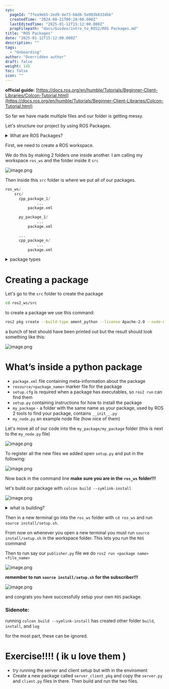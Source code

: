 ```yaml
---
sys:
  pageId: "7fea9eb5-2ed9-4e73-b6d6-5e093b833dbb"
  createdTime: "2024-08-21T00:28:00.000Z"
  lastEditedTime: "2025-01-12T15:12:00.000Z"
  propFilepath: "docs/Guides/intro_to_ROS2/ROS Packages.md"
title: "ROS Packages"
date: "2025-01-12T15:12:00.000Z"
description: ""
tags:
  - "Onboarding"
author: "Overridden author"
draft: false
weight: 145
toc: false
icon: ""
---
```


**official guide:** [https://docs.ros.org/en/humble/Tutorials/Beginner-Client-Libraries/Colcon-Tutorial.html](https://docs.ros.org/en/humble/Tutorials/Beginner-Client-Libraries/Colcon-Tutorial.html)

So far we have made multiple files and our folder is getting messy.

Let's structure our project by using ROS Packages.

<details>

<summary>What are ROS Packages?</summary>

ROS Packages are, as the name implies, packages of code that are highly sharable between ROS developers.

They consist of a folder, `package.xml` file, and source code

```python
      cpp_package_1/
		      ... imagine much code files here ..
          package.xml
```

</details>

First, we need to create a ROS workspace.

We do this by making 2 folders one inside another. I am calling my workspace `ros_ws` and the folder inside it `src`

![image.png](https://prod-files-secure.s3.us-west-2.amazonaws.com/d518164a-d88e-44d1-a4ee-3adb3bd8bce0/70706947-fd18-4537-a67b-e12946812d31/image.png?X-Amz-Algorithm=AWS4-HMAC-SHA256&X-Amz-Content-Sha256=UNSIGNED-PAYLOAD&X-Amz-Credential=ASIAZI2LB4667PKF2CCL%2F20250603%2Fus-west-2%2Fs3%2Faws4_request&X-Amz-Date=20250603T181247Z&X-Amz-Expires=3600&X-Amz-Security-Token=IQoJb3JpZ2luX2VjEEEaCXVzLXdlc3QtMiJIMEYCIQDz3jIUjun7VncRWWyF3XBtEEAJHicCNULgc1o%2FgiEV%2FwIhAMX9PITg8Iuo5jLUCXU50MVOx2t5hoO7sxefBnFcpT5tKv8DCBoQABoMNjM3NDIzMTgzODA1IgxK1thM277hTDfobdwq3ANLduE6M0SBaPJVcgSZ2UbbJwcFyl4DuApGffzJ1WD5VVQd8A2E2fOc%2Bryw7k5aDQWIAYmRK%2FSbli3rf8Uopn4rZUKEP5pb%2FBCnkOMpPd0BTfzo8IJbTn%2B06Y6LWxUbIwaRMlOeLpACg4ijNVIf8nHDEczByFPEsPYuR0x7x2xj2yAZLOnxQGtFxPcpZ6EoXCq%2F7XwC2zQ5tdPs5xzayAvY2cQCGEvWNejUUqIzJ6AccBYncE3ka2geBEi3HCMTUpLUCX82pXIznzutIzo%2BP95oMEmBwiDahyIZ5oxH2%2B%2FjOCcWyukMlZr4WLz4tSd1wR4pDcyOMYszW06YFc7sGoRInA6EYxfsoa7I2DIyG%2Fzd462FgIppkGjJ1yyELGTPjOgBr%2F6F04JQyv2QtlfZ3i7jUa9AtqCi2ZXDFS2DavlbeJ7LppPeBJxulWH83ObGrVcm2C%2B3C6GRxfRY1tDekQcjCj7dqpyX4b6huwXVIeVLBXfpDZPUs%2But9lsY7k3i4HTqTgcbpS356%2BfobC%2FTSMzOnCUtj%2FBzUZEHg1uSPNYkls%2FG8QMmbZ1GUxbugPNfwvaRxBKlEZf%2BWLq0L35okqix7%2Bfrg7AM2iLO3uK9lgu4V8ioSmF0%2FXo90%2BChsjCj0vzBBjqkAUEu8hcvZMGWUXUfAagYE%2B9Tuo2iwoh7qaKEdpB7eHn6vvBp28aemQSOQHvxKD3bnKPhgXiL%2FjAQNk2E4c68ahEalgEhu5wNZNMimvNXFFV03Ja61hQNZdroenicE4UNo0kL9t5fhtPXT7V30AMW17Av%2FSugvsNCZh7Q53qYL34m%2FAXOry2kkVZheSPg9m%2FZYRcGtXjcY0OFuVpUxZ4FiY2XPm4m&X-Amz-Signature=2d1518b36f7f24885ebb52958250ba6f26b8f70529c7b347c4ba9398fe57e006&X-Amz-SignedHeaders=host&x-id=GetObject)

Then inside this `src` folder is where we put all of our packages.

```python
ros_ws/
    src/
      cpp_package_1/
		      ...
          package.xml

      py_package_1/
		      ...
          package.xml

      ...
      cpp_package_n/
		      ...
          package.xml

```

<details>

<summary>package types</summary>

packages can be either `C++` or python.

the intern file structure is different for each but for this guide we will stick to creating python packages

</details>

# Creating a package

Let's go to the `src` folder to create the package

```bash
cd ros2_ws/src
```

to create a package we use this command:

```bash
ros2 pkg create --build-type ament_python --license Apache-2.0 --node-name my_node my_package
```

a bunch of text should have been printed out but the result should look something like this:

![image.png](https://prod-files-secure.s3.us-west-2.amazonaws.com/d518164a-d88e-44d1-a4ee-3adb3bd8bce0/e6cf1e3f-8512-4a3e-b131-079f800bf3e8/image.png?X-Amz-Algorithm=AWS4-HMAC-SHA256&X-Amz-Content-Sha256=UNSIGNED-PAYLOAD&X-Amz-Credential=ASIAZI2LB4667PKF2CCL%2F20250603%2Fus-west-2%2Fs3%2Faws4_request&X-Amz-Date=20250603T181247Z&X-Amz-Expires=3600&X-Amz-Security-Token=IQoJb3JpZ2luX2VjEEEaCXVzLXdlc3QtMiJIMEYCIQDz3jIUjun7VncRWWyF3XBtEEAJHicCNULgc1o%2FgiEV%2FwIhAMX9PITg8Iuo5jLUCXU50MVOx2t5hoO7sxefBnFcpT5tKv8DCBoQABoMNjM3NDIzMTgzODA1IgxK1thM277hTDfobdwq3ANLduE6M0SBaPJVcgSZ2UbbJwcFyl4DuApGffzJ1WD5VVQd8A2E2fOc%2Bryw7k5aDQWIAYmRK%2FSbli3rf8Uopn4rZUKEP5pb%2FBCnkOMpPd0BTfzo8IJbTn%2B06Y6LWxUbIwaRMlOeLpACg4ijNVIf8nHDEczByFPEsPYuR0x7x2xj2yAZLOnxQGtFxPcpZ6EoXCq%2F7XwC2zQ5tdPs5xzayAvY2cQCGEvWNejUUqIzJ6AccBYncE3ka2geBEi3HCMTUpLUCX82pXIznzutIzo%2BP95oMEmBwiDahyIZ5oxH2%2B%2FjOCcWyukMlZr4WLz4tSd1wR4pDcyOMYszW06YFc7sGoRInA6EYxfsoa7I2DIyG%2Fzd462FgIppkGjJ1yyELGTPjOgBr%2F6F04JQyv2QtlfZ3i7jUa9AtqCi2ZXDFS2DavlbeJ7LppPeBJxulWH83ObGrVcm2C%2B3C6GRxfRY1tDekQcjCj7dqpyX4b6huwXVIeVLBXfpDZPUs%2But9lsY7k3i4HTqTgcbpS356%2BfobC%2FTSMzOnCUtj%2FBzUZEHg1uSPNYkls%2FG8QMmbZ1GUxbugPNfwvaRxBKlEZf%2BWLq0L35okqix7%2Bfrg7AM2iLO3uK9lgu4V8ioSmF0%2FXo90%2BChsjCj0vzBBjqkAUEu8hcvZMGWUXUfAagYE%2B9Tuo2iwoh7qaKEdpB7eHn6vvBp28aemQSOQHvxKD3bnKPhgXiL%2FjAQNk2E4c68ahEalgEhu5wNZNMimvNXFFV03Ja61hQNZdroenicE4UNo0kL9t5fhtPXT7V30AMW17Av%2FSugvsNCZh7Q53qYL34m%2FAXOry2kkVZheSPg9m%2FZYRcGtXjcY0OFuVpUxZ4FiY2XPm4m&X-Amz-Signature=38fc4b6e8efc510fdb86e61a55a2937b9ddad87418d772f6f4d189c8f38c8ca8&X-Amz-SignedHeaders=host&x-id=GetObject)

# What’s inside a python package

- `package.xml` file containing meta-information about the package
- `resource/<package_name>` marker file for the package
- `setup.cfg` is required when a package has executables, so `ros2 run` can find them
- `setup.py` containing instructions for how to install the package
- `my_package` - a folder with the same name as your package, used by ROS 2 tools to find your package, contains `__init__.py`
- `my_node.py` an example node file (how nice of them)

Let's move all of our code into the `my_package/my_package` folder (this is next to the `my_node.py` file)

![image.png](https://prod-files-secure.s3.us-west-2.amazonaws.com/d518164a-d88e-44d1-a4ee-3adb3bd8bce0/9ce58f11-0da9-4d3e-b86d-506a9685d378/image.png?X-Amz-Algorithm=AWS4-HMAC-SHA256&X-Amz-Content-Sha256=UNSIGNED-PAYLOAD&X-Amz-Credential=ASIAZI2LB4667PKF2CCL%2F20250603%2Fus-west-2%2Fs3%2Faws4_request&X-Amz-Date=20250603T181247Z&X-Amz-Expires=3600&X-Amz-Security-Token=IQoJb3JpZ2luX2VjEEEaCXVzLXdlc3QtMiJIMEYCIQDz3jIUjun7VncRWWyF3XBtEEAJHicCNULgc1o%2FgiEV%2FwIhAMX9PITg8Iuo5jLUCXU50MVOx2t5hoO7sxefBnFcpT5tKv8DCBoQABoMNjM3NDIzMTgzODA1IgxK1thM277hTDfobdwq3ANLduE6M0SBaPJVcgSZ2UbbJwcFyl4DuApGffzJ1WD5VVQd8A2E2fOc%2Bryw7k5aDQWIAYmRK%2FSbli3rf8Uopn4rZUKEP5pb%2FBCnkOMpPd0BTfzo8IJbTn%2B06Y6LWxUbIwaRMlOeLpACg4ijNVIf8nHDEczByFPEsPYuR0x7x2xj2yAZLOnxQGtFxPcpZ6EoXCq%2F7XwC2zQ5tdPs5xzayAvY2cQCGEvWNejUUqIzJ6AccBYncE3ka2geBEi3HCMTUpLUCX82pXIznzutIzo%2BP95oMEmBwiDahyIZ5oxH2%2B%2FjOCcWyukMlZr4WLz4tSd1wR4pDcyOMYszW06YFc7sGoRInA6EYxfsoa7I2DIyG%2Fzd462FgIppkGjJ1yyELGTPjOgBr%2F6F04JQyv2QtlfZ3i7jUa9AtqCi2ZXDFS2DavlbeJ7LppPeBJxulWH83ObGrVcm2C%2B3C6GRxfRY1tDekQcjCj7dqpyX4b6huwXVIeVLBXfpDZPUs%2But9lsY7k3i4HTqTgcbpS356%2BfobC%2FTSMzOnCUtj%2FBzUZEHg1uSPNYkls%2FG8QMmbZ1GUxbugPNfwvaRxBKlEZf%2BWLq0L35okqix7%2Bfrg7AM2iLO3uK9lgu4V8ioSmF0%2FXo90%2BChsjCj0vzBBjqkAUEu8hcvZMGWUXUfAagYE%2B9Tuo2iwoh7qaKEdpB7eHn6vvBp28aemQSOQHvxKD3bnKPhgXiL%2FjAQNk2E4c68ahEalgEhu5wNZNMimvNXFFV03Ja61hQNZdroenicE4UNo0kL9t5fhtPXT7V30AMW17Av%2FSugvsNCZh7Q53qYL34m%2FAXOry2kkVZheSPg9m%2FZYRcGtXjcY0OFuVpUxZ4FiY2XPm4m&X-Amz-Signature=11a6da7a0f808b8b10744acfdb11ac3c4baf4cd1f482a449258fb7aecc37baa4&X-Amz-SignedHeaders=host&x-id=GetObject)

To register all the new files we added open `setup.py` and put in the following:

![image.png](https://prod-files-secure.s3.us-west-2.amazonaws.com/d518164a-d88e-44d1-a4ee-3adb3bd8bce0/1cd7c262-4cae-4496-9d75-c178537d24a2/image.png?X-Amz-Algorithm=AWS4-HMAC-SHA256&X-Amz-Content-Sha256=UNSIGNED-PAYLOAD&X-Amz-Credential=ASIAZI2LB4667PKF2CCL%2F20250603%2Fus-west-2%2Fs3%2Faws4_request&X-Amz-Date=20250603T181247Z&X-Amz-Expires=3600&X-Amz-Security-Token=IQoJb3JpZ2luX2VjEEEaCXVzLXdlc3QtMiJIMEYCIQDz3jIUjun7VncRWWyF3XBtEEAJHicCNULgc1o%2FgiEV%2FwIhAMX9PITg8Iuo5jLUCXU50MVOx2t5hoO7sxefBnFcpT5tKv8DCBoQABoMNjM3NDIzMTgzODA1IgxK1thM277hTDfobdwq3ANLduE6M0SBaPJVcgSZ2UbbJwcFyl4DuApGffzJ1WD5VVQd8A2E2fOc%2Bryw7k5aDQWIAYmRK%2FSbli3rf8Uopn4rZUKEP5pb%2FBCnkOMpPd0BTfzo8IJbTn%2B06Y6LWxUbIwaRMlOeLpACg4ijNVIf8nHDEczByFPEsPYuR0x7x2xj2yAZLOnxQGtFxPcpZ6EoXCq%2F7XwC2zQ5tdPs5xzayAvY2cQCGEvWNejUUqIzJ6AccBYncE3ka2geBEi3HCMTUpLUCX82pXIznzutIzo%2BP95oMEmBwiDahyIZ5oxH2%2B%2FjOCcWyukMlZr4WLz4tSd1wR4pDcyOMYszW06YFc7sGoRInA6EYxfsoa7I2DIyG%2Fzd462FgIppkGjJ1yyELGTPjOgBr%2F6F04JQyv2QtlfZ3i7jUa9AtqCi2ZXDFS2DavlbeJ7LppPeBJxulWH83ObGrVcm2C%2B3C6GRxfRY1tDekQcjCj7dqpyX4b6huwXVIeVLBXfpDZPUs%2But9lsY7k3i4HTqTgcbpS356%2BfobC%2FTSMzOnCUtj%2FBzUZEHg1uSPNYkls%2FG8QMmbZ1GUxbugPNfwvaRxBKlEZf%2BWLq0L35okqix7%2Bfrg7AM2iLO3uK9lgu4V8ioSmF0%2FXo90%2BChsjCj0vzBBjqkAUEu8hcvZMGWUXUfAagYE%2B9Tuo2iwoh7qaKEdpB7eHn6vvBp28aemQSOQHvxKD3bnKPhgXiL%2FjAQNk2E4c68ahEalgEhu5wNZNMimvNXFFV03Ja61hQNZdroenicE4UNo0kL9t5fhtPXT7V30AMW17Av%2FSugvsNCZh7Q53qYL34m%2FAXOry2kkVZheSPg9m%2FZYRcGtXjcY0OFuVpUxZ4FiY2XPm4m&X-Amz-Signature=b453db263bf64567927104428efe84ec22822c8a0440ce3ddcf4bc291b093586&X-Amz-SignedHeaders=host&x-id=GetObject)

Now back in the command line **make sure you are in the** **`ros_ws`** **folder!!!**

let's build our package with `colcon build --symlink-install`

![image.png](https://prod-files-secure.s3.us-west-2.amazonaws.com/d518164a-d88e-44d1-a4ee-3adb3bd8bce0/2f2a0d27-b173-48fd-b189-5f5c0ce65619/image.png?X-Amz-Algorithm=AWS4-HMAC-SHA256&X-Amz-Content-Sha256=UNSIGNED-PAYLOAD&X-Amz-Credential=ASIAZI2LB4667PKF2CCL%2F20250603%2Fus-west-2%2Fs3%2Faws4_request&X-Amz-Date=20250603T181247Z&X-Amz-Expires=3600&X-Amz-Security-Token=IQoJb3JpZ2luX2VjEEEaCXVzLXdlc3QtMiJIMEYCIQDz3jIUjun7VncRWWyF3XBtEEAJHicCNULgc1o%2FgiEV%2FwIhAMX9PITg8Iuo5jLUCXU50MVOx2t5hoO7sxefBnFcpT5tKv8DCBoQABoMNjM3NDIzMTgzODA1IgxK1thM277hTDfobdwq3ANLduE6M0SBaPJVcgSZ2UbbJwcFyl4DuApGffzJ1WD5VVQd8A2E2fOc%2Bryw7k5aDQWIAYmRK%2FSbli3rf8Uopn4rZUKEP5pb%2FBCnkOMpPd0BTfzo8IJbTn%2B06Y6LWxUbIwaRMlOeLpACg4ijNVIf8nHDEczByFPEsPYuR0x7x2xj2yAZLOnxQGtFxPcpZ6EoXCq%2F7XwC2zQ5tdPs5xzayAvY2cQCGEvWNejUUqIzJ6AccBYncE3ka2geBEi3HCMTUpLUCX82pXIznzutIzo%2BP95oMEmBwiDahyIZ5oxH2%2B%2FjOCcWyukMlZr4WLz4tSd1wR4pDcyOMYszW06YFc7sGoRInA6EYxfsoa7I2DIyG%2Fzd462FgIppkGjJ1yyELGTPjOgBr%2F6F04JQyv2QtlfZ3i7jUa9AtqCi2ZXDFS2DavlbeJ7LppPeBJxulWH83ObGrVcm2C%2B3C6GRxfRY1tDekQcjCj7dqpyX4b6huwXVIeVLBXfpDZPUs%2But9lsY7k3i4HTqTgcbpS356%2BfobC%2FTSMzOnCUtj%2FBzUZEHg1uSPNYkls%2FG8QMmbZ1GUxbugPNfwvaRxBKlEZf%2BWLq0L35okqix7%2Bfrg7AM2iLO3uK9lgu4V8ioSmF0%2FXo90%2BChsjCj0vzBBjqkAUEu8hcvZMGWUXUfAagYE%2B9Tuo2iwoh7qaKEdpB7eHn6vvBp28aemQSOQHvxKD3bnKPhgXiL%2FjAQNk2E4c68ahEalgEhu5wNZNMimvNXFFV03Ja61hQNZdroenicE4UNo0kL9t5fhtPXT7V30AMW17Av%2FSugvsNCZh7Q53qYL34m%2FAXOry2kkVZheSPg9m%2FZYRcGtXjcY0OFuVpUxZ4FiY2XPm4m&X-Amz-Signature=751fb8d63f6f3c89a6da000a14e9f6f5ae724d0333fb53ffb5a21460f4d712ef&X-Amz-SignedHeaders=host&x-id=GetObject)

<details>

<summary>what is building?</summary>

if you are a CS major at Rose-Hulman you will learn the answer to this in CSSE132

but TLDR; is it combines all the code files into one program that can be run easily 

</details>

Then in a new terminal go into the `ros_ws` folder with `cd ros_ws` and run `source install/setup.sh`. 

From now on whenever you open a new terminal you must run `source install/setup.sh` in the workspace folder. This lets you run the `ROS` command

Then to run say our `publisher.py` file we do `ros2 run <package name> <file_name>`

![image.png](https://prod-files-secure.s3.us-west-2.amazonaws.com/d518164a-d88e-44d1-a4ee-3adb3bd8bce0/4f4b1219-3a44-4632-aa0a-ce3471699f59/image.png?X-Amz-Algorithm=AWS4-HMAC-SHA256&X-Amz-Content-Sha256=UNSIGNED-PAYLOAD&X-Amz-Credential=ASIAZI2LB4667PKF2CCL%2F20250603%2Fus-west-2%2Fs3%2Faws4_request&X-Amz-Date=20250603T181247Z&X-Amz-Expires=3600&X-Amz-Security-Token=IQoJb3JpZ2luX2VjEEEaCXVzLXdlc3QtMiJIMEYCIQDz3jIUjun7VncRWWyF3XBtEEAJHicCNULgc1o%2FgiEV%2FwIhAMX9PITg8Iuo5jLUCXU50MVOx2t5hoO7sxefBnFcpT5tKv8DCBoQABoMNjM3NDIzMTgzODA1IgxK1thM277hTDfobdwq3ANLduE6M0SBaPJVcgSZ2UbbJwcFyl4DuApGffzJ1WD5VVQd8A2E2fOc%2Bryw7k5aDQWIAYmRK%2FSbli3rf8Uopn4rZUKEP5pb%2FBCnkOMpPd0BTfzo8IJbTn%2B06Y6LWxUbIwaRMlOeLpACg4ijNVIf8nHDEczByFPEsPYuR0x7x2xj2yAZLOnxQGtFxPcpZ6EoXCq%2F7XwC2zQ5tdPs5xzayAvY2cQCGEvWNejUUqIzJ6AccBYncE3ka2geBEi3HCMTUpLUCX82pXIznzutIzo%2BP95oMEmBwiDahyIZ5oxH2%2B%2FjOCcWyukMlZr4WLz4tSd1wR4pDcyOMYszW06YFc7sGoRInA6EYxfsoa7I2DIyG%2Fzd462FgIppkGjJ1yyELGTPjOgBr%2F6F04JQyv2QtlfZ3i7jUa9AtqCi2ZXDFS2DavlbeJ7LppPeBJxulWH83ObGrVcm2C%2B3C6GRxfRY1tDekQcjCj7dqpyX4b6huwXVIeVLBXfpDZPUs%2But9lsY7k3i4HTqTgcbpS356%2BfobC%2FTSMzOnCUtj%2FBzUZEHg1uSPNYkls%2FG8QMmbZ1GUxbugPNfwvaRxBKlEZf%2BWLq0L35okqix7%2Bfrg7AM2iLO3uK9lgu4V8ioSmF0%2FXo90%2BChsjCj0vzBBjqkAUEu8hcvZMGWUXUfAagYE%2B9Tuo2iwoh7qaKEdpB7eHn6vvBp28aemQSOQHvxKD3bnKPhgXiL%2FjAQNk2E4c68ahEalgEhu5wNZNMimvNXFFV03Ja61hQNZdroenicE4UNo0kL9t5fhtPXT7V30AMW17Av%2FSugvsNCZh7Q53qYL34m%2FAXOry2kkVZheSPg9m%2FZYRcGtXjcY0OFuVpUxZ4FiY2XPm4m&X-Amz-Signature=7f4eebbbd13217a4f62d3e360503c8a81ce332a63f4d8381a23f64e0c048cce6&X-Amz-SignedHeaders=host&x-id=GetObject)

**remember to run** **`source install/setup.sh`** **for the subscriber!!!**

![image.png](https://prod-files-secure.s3.us-west-2.amazonaws.com/d518164a-d88e-44d1-a4ee-3adb3bd8bce0/02121119-dad4-49ec-8356-c956108b4243/image.png?X-Amz-Algorithm=AWS4-HMAC-SHA256&X-Amz-Content-Sha256=UNSIGNED-PAYLOAD&X-Amz-Credential=ASIAZI2LB4667PKF2CCL%2F20250603%2Fus-west-2%2Fs3%2Faws4_request&X-Amz-Date=20250603T181247Z&X-Amz-Expires=3600&X-Amz-Security-Token=IQoJb3JpZ2luX2VjEEEaCXVzLXdlc3QtMiJIMEYCIQDz3jIUjun7VncRWWyF3XBtEEAJHicCNULgc1o%2FgiEV%2FwIhAMX9PITg8Iuo5jLUCXU50MVOx2t5hoO7sxefBnFcpT5tKv8DCBoQABoMNjM3NDIzMTgzODA1IgxK1thM277hTDfobdwq3ANLduE6M0SBaPJVcgSZ2UbbJwcFyl4DuApGffzJ1WD5VVQd8A2E2fOc%2Bryw7k5aDQWIAYmRK%2FSbli3rf8Uopn4rZUKEP5pb%2FBCnkOMpPd0BTfzo8IJbTn%2B06Y6LWxUbIwaRMlOeLpACg4ijNVIf8nHDEczByFPEsPYuR0x7x2xj2yAZLOnxQGtFxPcpZ6EoXCq%2F7XwC2zQ5tdPs5xzayAvY2cQCGEvWNejUUqIzJ6AccBYncE3ka2geBEi3HCMTUpLUCX82pXIznzutIzo%2BP95oMEmBwiDahyIZ5oxH2%2B%2FjOCcWyukMlZr4WLz4tSd1wR4pDcyOMYszW06YFc7sGoRInA6EYxfsoa7I2DIyG%2Fzd462FgIppkGjJ1yyELGTPjOgBr%2F6F04JQyv2QtlfZ3i7jUa9AtqCi2ZXDFS2DavlbeJ7LppPeBJxulWH83ObGrVcm2C%2B3C6GRxfRY1tDekQcjCj7dqpyX4b6huwXVIeVLBXfpDZPUs%2But9lsY7k3i4HTqTgcbpS356%2BfobC%2FTSMzOnCUtj%2FBzUZEHg1uSPNYkls%2FG8QMmbZ1GUxbugPNfwvaRxBKlEZf%2BWLq0L35okqix7%2Bfrg7AM2iLO3uK9lgu4V8ioSmF0%2FXo90%2BChsjCj0vzBBjqkAUEu8hcvZMGWUXUfAagYE%2B9Tuo2iwoh7qaKEdpB7eHn6vvBp28aemQSOQHvxKD3bnKPhgXiL%2FjAQNk2E4c68ahEalgEhu5wNZNMimvNXFFV03Ja61hQNZdroenicE4UNo0kL9t5fhtPXT7V30AMW17Av%2FSugvsNCZh7Q53qYL34m%2FAXOry2kkVZheSPg9m%2FZYRcGtXjcY0OFuVpUxZ4FiY2XPm4m&X-Amz-Signature=fe12a5a2d2076b01503845076b8bd3b5f974e34d726ee6ab66fbd8df668ce740&X-Amz-SignedHeaders=host&x-id=GetObject)

and congrats you have successfully setup your own `ROS` package.

### Sidenote:

running `colcon build --symlink-install` has created other folder `build`, `install`, and `log`

for the most part, these can be ignored.

# Exercise!!!! ( ik u love them )

- try running the server and client setup but with in the enviroment
- Create a new package called `server_client_pkg` and copy the `server.py` and `client.py` files in there. Then build and run the two files.
